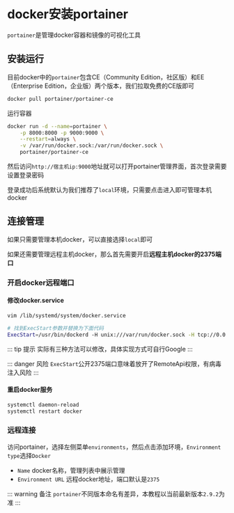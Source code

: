# docker安装portainer

`portainer`是管理docker容器和镜像的可视化工具

## 安装运行

目前docker中的`portainer`包含CE（Community Edition，社区版）和EE（Enterprise Edition，企业版）两个版本，我们拉取免费的CE版即可

```bash
docker pull portainer/portainer-ce
```

运行容器

```bash
docker run -d --name=portainer \
    -p 8000:8000 -p 9000:9000 \
    --restart=always \
    -v /var/run/docker.sock:/var/run/docker.sock \
    portainer/portainer-ce
```

然后访问`http://宿主机ip:9000`地址就可以打开portainer管理界面，首次登录需要设置登录密码

登录成功后系统默认为我们推荐了`local`环境，只需要点击进入即可管理本机docker

## 连接管理

如果只需要管理本机docker，可以直接选择`local`即可

如果还需要管理远程主机docker，那么首先需要开启**远程主机docker的2375端口**

### 开启docker远程端口

#### 修改docker.service

```bash
vim /lib/systemd/system/docker.service

# 找到ExecStart参数并替换为下面代码
ExecStart=/usr/bin/dockerd -H unix:///var/run/docker.sock -H tcp://0.0.0.0:2375
```

::: tip 提示
实际有三种方法可以修改，具体实现方式可自行Google
:::

::: danger 风险
`ExecStart`公开2375端口意味着放开了RemoteApi权限，有病毒注入风险
:::

#### 重启docker服务

```bash
systemctl daemon-reload
systemctl restart docker
```

### 远程连接

访问portainer，选择左侧菜单`environments`，然后点击添加环境，`Environment type`选择`Docker`

* `Name` docker名称，管理列表中展示管理
* `Environment URL` 远程docker地址，端口默认是`2375`

::: warning 备注
`portainer`不同版本命名有差异，本教程以当前最新版本`2.9.2`为准
:::
